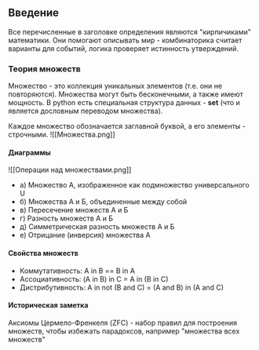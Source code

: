 ## Введение
Все перечисленные в заголовке определения являются "кирпичиками" математики. Они помогают описывать мир - комбинаторика считает варианты для событий, логика проверяет истинность утверждений.
### Теория множеств
Множество - это коллекция уникальных элементов (т.е. они не повторяются). Множества могут быть бесконечными, а также имеют мощность. В python есть специальная структура данных - **set** (что и является дословным переводом множества).

Каждое множество обозначается заглавной буквой, а его элементы - строчными.
![[Множества.png]]
#### Диаграммы

![[Операции над множествами.png]]
- a) Множество A, изображенное как подмножество универсального U
- б) Множества А и Б, объединенные между собой
- в) Пересечение множеств А и Б
- г) Разность множеств А и Б
- д) Симметрическая разность множеств А и Б
- е) Отрицание (инверсия) множества А
#### Свойства множеств
- Коммутативность: A in B == B in A
- Ассоциативность: (A in B) in C = A in (B in C)
- Дистрибутивность: A in not (B and C) = (A and B) in (A and C)
#### Историческая заметка
Аксиомы Цермело-Френкеля (ZFC) - набор правил для построения множеств, чтобы избежать парадоксов, например "множества всех множеств"